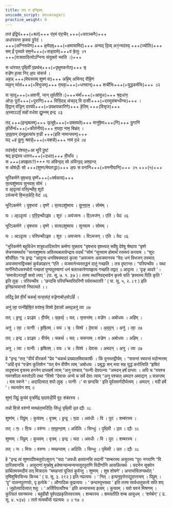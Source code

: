 ```yaml
---
title: तत् त इन्द्रियम्
unicode_script: devanagari
practice_weight: 0
---
```


तत्त॑ इंद्रि॒यं+++(=बलं)+++ प॑र॒मं प॑रा॒चैर् +++(=पराञ्चनैः)+++  
अधा॑रयन्त क॒वयः॑ पु॒रेदं ।  
+++(अग्निरूपेण)+++ क्ष॒मेदम्॒+++(=क्षमायामिदं)+++ अन्यद् दि॒व्य् अ१॒॑न्यद॑स्य॒ +++(ज्योतिः)+++  
सम् ईं॑ पृच्यते सम॒ने+++(=सङ्ग्रामे)+++व॑ के॒तुः ॥१  
+++(रात्रावादित्योऽग्निना संयुक्तो भवति ।)+++

स धा॑रयत् पृथि॒वीं प॒प्रथ॑च्+++(=पृथुमकरोत्)+++ च॒  
वज्रे॑ण ह॒त्वा निर् अ॒पः स॑सर्ज ।  
अह॒न्न् +++(मेघरूपम् शुष्णं वा)+++ अहि॒म् अभि॑नद् रौहि॒णं  
व्यह॒न् व्यं॑सं+++(=विभुजम्)+++ म॒घवा॒+++(=धनवान्)+++ शची॑भिः+++(=युद्धकर्मभिः)+++ ॥२

स जा॒तू+++(=अशनी, जान् तूर्वतीति।)+++भ॑र्मा+++(=आयुधः)+++ श्र॒द्दधा॑न॒  
ओजः॒ पुरो॑+++(=पुराणि)+++ विभिं॒दन्न् अ॑चर॒द् वि दासीः॑+++(=दस्युसंबन्धीन्यः)+++ ।  
वि॒द्वान् व॑ज्रि॒न् दस्य॑वे+++(=उपक्षयकारिणे)+++ हे॒तिम् +++(विसृज)+++  
अ॒स्याऽऽर्यं॒ सहो॑ वर्धया द्यु॒म्नम् इन्द्र ॥३

तद् +++(इन्द्रबलम्)+++ ऊ॒चुषे॒+++(=उक्तवते)+++ मानु॑षे॒मा+++(नि)+++ यु॒गानि॑  
की॒र्तेन्यं॑+++(=कीर्तनीयं)+++ म॒घवा॒ नाम॒ बिभ्र॑त् ।  
उ॒प॒प्र॒यन् द॑स्यु॒हत्या॑य व॒ज्री +++(इति नामान्तरम्)+++  
यद् +ह॑ सू॒नुः श्रव॑से॒+++(=यशसे)+++ नाम॑ द॒धे ॥४

तद॑स्ये॒दं प॑श्यत॒+आ भूरि॑ पु॒ष्टं  
श्रद् इन्द्र॑स्य धत्तन+++(=दधत)+++ वी॒र्या॑य ।  
स +++(अपहृताः?)+++ गा अ॑विन्द॒त् सो अ॑विन्द॒द् अश्वा॒न्त्  
स ओष॑धीः॒ सो +++(शुष्ण/मेघरुद्धाः)+++ अ॒पः स वना॑नि+++(=वननीयानि)+++ ॥५ +++(५)+++

भूरि॑कर्मणे वृष॒भाय॒ वृष्णे॑+++(=वर्षकाय)+++  
स॒त्यशु॑ष्माय सुनवाम॒ सोमं॑ ।  
य आ॒दृत्या॑ परिप॒न्थीव॒ शूरो  
ऽय॑ज्वनो वि॒भज॒न्नेति॒ वेदः॑ ॥६

भूरि॑ऽकर्मणे । वृ॒ष॒भाय॑ । वृष्णे॑ । स॒त्यऽशु॑ष्माय । सु॒न॒वा॒म॒ । सोम॑म् ।

यः । आ॒ऽदृत्य॑ । प॒रि॒प॒न्थीऽइ॑व । शूरः॑ । अय॑ज्वनः । वि॒ऽभज॑न् । एति॑ । वेदः॑ ॥६

भूरिऽकर्मणे । वृषभाय । वृष्णे । सत्यऽशुष्माय । सुनवाम । सोमम् ।

यः । आऽदृत्य । परिपन्थीऽइव । शूरः । अयज्वनः । विऽभजन् । एति । वेदः ॥६

"भूरिकर्मणे बहुविधेन शत्रुवधादिरूपेण कर्मणा युक्ताय "वृषभाय वृषभवत् सर्वेषु देवेषु श्रेष्ठाय “वृष्णे सेचनसमर्थाय “सत्यशुष्माय अवितथबलायेन्द्राय तदर्थं “सोमं “सुनवाम होमार्थं रसरूपं करवाम । “शूरः शौर्योपेतः “यः इन्द्रः "आदृत्य धनविषयमादरं कृत्वा “अयज्वनः अयजमानस्य “वेदः धनं विभजन् तस्मात् अयजमानाद्विभक्तं कुर्वन्नपहरन् “एति । यजमानेभ्यस्तद्धनं दातुं गच्छति । तत्र दृष्टान्तः। “परिपन्थीव । यथा मार्गनिरोधकश्चोरो गच्छतां पुण्यपुरुषाणां धनं बलात्कारेणापहृत्य गच्छति तद्वत् ॥ आदृत्य । ‘दृङ् आदरे '। ‘समासेऽनञ्पूर्वे क्त्वो ल्यप् ' (पा. सू. ७. १. ३७ )। तस्य स्थानिवद्भावेन कृत्त्वे सति ‘ह्रस्वस्य पिति कृति ' इति तुक् । परिपन्थीव । 'छन्दसि परिपन्थिपरिपरिणौ पर्यवस्थातरि ' ( पा. सू. ५, २. ८९ ) इति इनिप्रत्ययान्तो निपात्यते ।।


तदिं॑द्र॒ प्रेव॑ वी॒र्यं॑ चकर्थ॒ यत्स॒संतं॒ वज्रे॒णाबो॑ध॒योऽहिं॑ ।

अनु॑ त्वा॒ पत्नी॑र्हृषि॒तं वय॑श्च॒ विश्वे॑ दे॒वासो॑ अमद॒न्ननु॑ त्वा ॥७

तत् । इ॒न्द्र॒ । प्रऽइ॑व । वी॒र्य॑म् । च॒क॒र्थ॒ । यत् । स॒सन्त॑म् । वज्रे॑ण । अबो॑धयः । अहि॑म् ।

अनु॑ । त्वा॒ । पत्नीः॑ । हृ॒षि॒तम् । वयः॑ । च॒ । विश्वे॑ । दे॒वासः॑ । अ॒म॒द॒न् । अनु॑ । त्वा॒ ॥७

तत् । इन्द्र । प्रऽइव । वीर्यम् । चकर्थ । यत् । ससन्तम् । वज्रेण । अबोधयः । अहिम् ।

अनु । त्वा । पत्नीः । हृषितम् । वयः । च । विश्वे । देवासः । अमदन् । अनु । त्वा ॥७

हे "इन्द्र “तत् "वीर्यं वीरकर्म "प्रेव "चकर्थ प्रख्यातमिवाकार्षीः । किं पुनस्तद्वीर्यम् । “ससन्तं स्वपन्तं मदोन्मत्तम् "अहिं वृत्रं “वज्रेण कुलिशेन “यत् येन वीर्येण त्वम् 'अबोधयः । प्रबुद्धः सन् मया सह युद्धं करोत्विति “हृषितं तादृशस्य वृत्रस्य हननेन प्राप्तहर्षं त्वाम् “अनु पश्चात् "पत्नीः देवपत्न्यः “अमदन् हर्षं प्राप्ताः । अपि च “वयश्च गमनशीला मरुतोऽपि तथा “विश्वे “देवासः अन्ये च सर्वे देवाः त्वाम् “अनु पश्चात् अमदन अमाद्यन् ॥ ससन्तम् । षस स्वप्ने '। अदादित्वात् शपो लुक् । पत्नीः ।' वा छन्दसि ' इति पूर्वसवर्णदीर्घत्वम् । अमदन् । मदी हर्षे '। व्यत्ययेन शप् ॥


शुष्णं॒ पिप्रुं॒ कुय॑वं वृ॒त्रमिं॑द्र य॒दाव॑धी॒र्वि पुरः॒ शंब॑रस्य ।

तन्नो॑ मि॒त्रो वरु॑णो मामहंता॒मदि॑तिः॒ सिंधुः॑ पृथि॒वी उ॒त द्यौः ॥८

शुष्ण॑म् । पिप्रु॑म् । कुय॑वम् । वृ॒त्रम् । इ॒न्द्र॒ । य॒दा । अव॑धीः । वि । पुरः॑ । शम्ब॑रस्य ।

तत् । नः॒ । मि॒त्रः । वरु॑णः । म॒म॒ह॒न्ता॒म् । अदि॑तिः । सिन्धुः॑ । पृ॒थि॒वी । उ॒त । द्यौः ॥८

शुष्णम् । पिप्रुम् । कुयवम् । वृत्रम् । इन्द्र । यदा । अवधीः । वि । पुरः । शम्बरस्य ।

तत् । नः । मित्रः । वरुणः । ममहन्ताम् । अदितिः । सिन्धुः । पृथिवी । उत । द्यौः ॥८

हे "इन्द्र त्वं शुष्णादींश्चतुरोऽसुरान् "यदा “अवधीः हतवानसि तदानीं “शम्बरस्य असुरस्य “पुरः नगराणि “वि दारितवानसि । असुराणां मुख्येषु हतेष्वन्यान्यन्यप्यसुरपुराणि विदीर्णानि आसन्नित्यर्थः । यदनेन सूक्तेन प्रार्थितमस्मदीयं तत् मित्रादयः “ममहन्तां पूजितं कुर्वन्तु । शुष्णम् । शुष शोषणे'। अन्तर्भावितण्यर्थात् ' तृषिशुषिरसिभ्यः किच्च ' ( उ. सू. ३. २९२ ) इति नप्रत्ययः । ‘ नित् । इत्यनुवृत्तेराद्युदात्तत्वम् । पिप्रुम् । ‘पॄ” पालनपूरणयोः, पृ इत्येके '। औणादिक कुप्रत्ययः । ‘ छन्दस्युभयथा ' इति तस्य सार्वधातुकत्वे सति शप् । जुहोत्यादित्वात् श्लुः । ‘ अर्तिपिपर्त्योश्च ' इति अभ्यासस्य इत्वम् । कुयवम् । यवो यवनं मिश्रणम् । कुत्सितं यवनमस्य । बहुव्रीहौ पूर्वपदप्रकृतिस्वरत्वम् । शम्बरस्य । शमयतीति शम्ब आयुधम् । ‘शमेर्बन्' ( उ. सू. ४. ५३४) । ततो मत्वर्थीयो रप्रत्ययः ॥ ॥ १७ ॥
